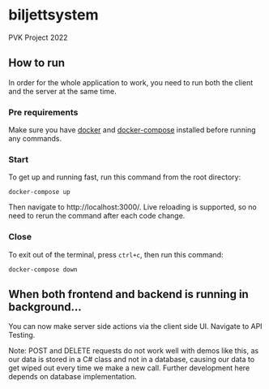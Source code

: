 # biljettsystem
PVK Project 2022

## How to run
In order for the whole application to work, you need to run both the client and the server at the same time.

### Pre requirements
Make sure you have [docker](https://www.docker.com/products/docker-desktop) and [docker-compose](https://docs.docker.com/compose/install/) installed before running any commands.

### Start
To get up and running fast, run this command from the root directory:

```
docker-compose up
```

Then navigate to http://localhost:3000/. Live reloading is supported, so no need to rerun the command after each code change.

### Close
To exit out of the terminal, press `ctrl+c`, then run this command:

```
docker-compose down
```

## When both frontend and backend is running in background...
You can now make server side actions via the client side UI. Navigate to API Testing. 

Note: POST and DELETE requests do not work well with demos like this, as our data is stored in a C# class and not in a database, causing our data to get wiped out every time we make a new call. Further development here depends on database implementation.
